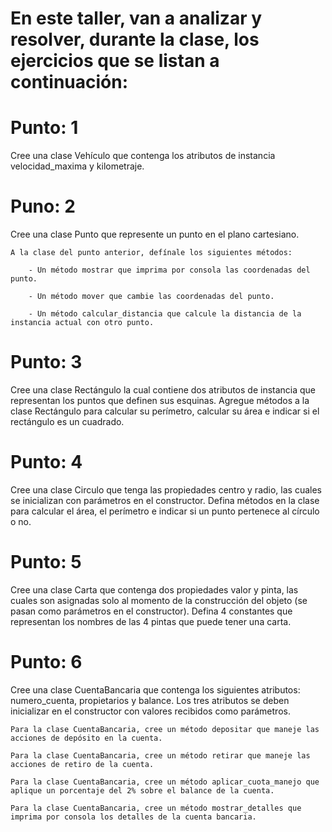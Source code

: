 # En este taller, van a analizar y resolver, durante la clase, los ejercicios que se listan a continuación:

# Punto: 1
Cree una clase Vehículo que contenga los atributos de instancia velocidad_maxima y kilometraje.

# Puno: 2 
Cree una clase Punto que represente un punto en el plano cartesiano.

    A la clase del punto anterior, defínale los siguientes métodos:

        - Un método mostrar que imprima por consola las coordenadas del punto.

        - Un método mover que cambie las coordenadas del punto.

        - Un método calcular_distancia que calcule la distancia de la instancia actual con otro punto.

# Punto: 3
Cree una clase Rectángulo la cual contiene dos atributos de instancia que representan los puntos que definen sus esquinas. Agregue métodos a la clase Rectángulo para calcular su perímetro, calcular su área e indicar si el rectángulo es un cuadrado.

# Punto: 4
Cree una clase Circulo que tenga las propiedades centro y radio, las cuales se inicializan con parámetros en el constructor. Defina métodos en la clase para calcular el área, el perímetro e indicar si un punto pertenece al círculo o no.

# Punto: 5
Cree una clase Carta que contenga dos propiedades valor y pinta, las cuales son asignadas solo al momento de la construcción del objeto (se pasan como parámetros en el constructor). Defina 4 constantes que representan los nombres de las 4 pintas que puede tener una carta.

# Punto: 6
Cree una clase CuentaBancaria que contenga los siguientes atributos: numero_cuenta, propietarios y balance. Los tres atributos se deben inicializar en el constructor con valores recibidos como parámetros.

    Para la clase CuentaBancaria, cree un método depositar que maneje las acciones de depósito en la cuenta.

    Para la clase CuentaBancaria, cree un método retirar que maneje las acciones de retiro de la cuenta.

    Para la clase CuentaBancaria, cree un método aplicar_cuota_manejo que aplique un porcentaje del 2% sobre el balance de la cuenta.
    
    Para la clase CuentaBancaria, cree un método mostrar_detalles que imprima por consola los detalles de la cuenta bancaria.

